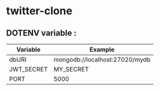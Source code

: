 # twitter-clone

## DOTENV variable :

| Variable   | Example                        |
| ---------- | ------------------------------ |
| dbURI      | mongodb://localhost:27020/mydb |
| JWT_SECRET | MY_SECRET                      |
| PORT       | 5000                           |
